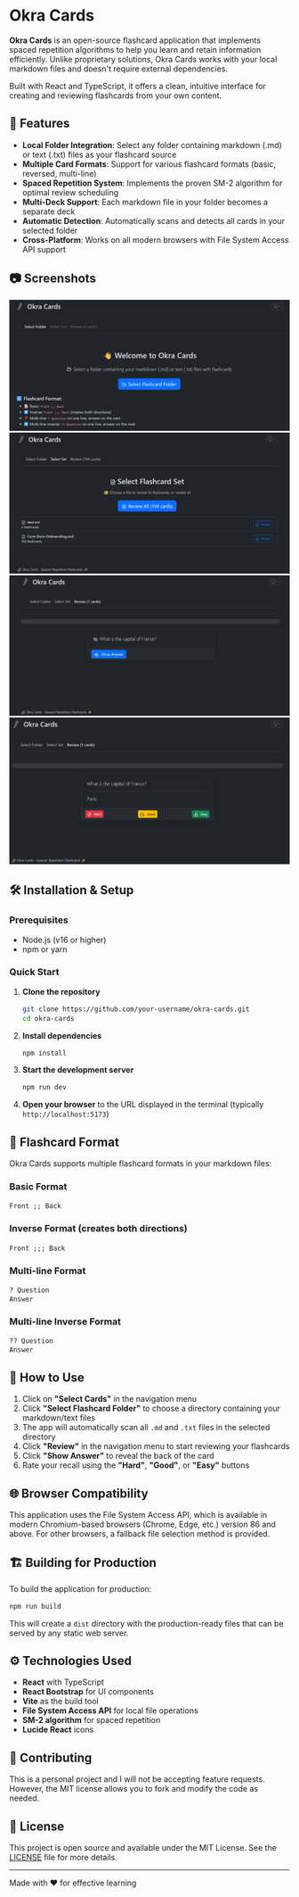 # Okra Cards

**Okra Cards** is an open-source flashcard application that implements spaced repetition algorithms to help you learn and retain information efficiently. Unlike proprietary solutions, Okra Cards works with your local markdown files and doesn't require external dependencies.

Built with React and TypeScript, it offers a clean, intuitive interface for creating and reviewing flashcards from your own content.

## 🚀 Features

- **Local Folder Integration**: Select any folder containing markdown (.md) or text (.txt) files as your flashcard source
- **Multiple Card Formats**: Support for various flashcard formats (basic, reversed, multi-line)
- **Spaced Repetition System**: Implements the proven SM-2 algorithm for optimal review scheduling
- **Multi-Deck Support**: Each markdown file in your folder becomes a separate deck
- **Automatic Detection**: Automatically scans and detects all cards in your selected folder
- **Cross-Platform**: Works on all modern browsers with File System Access API support

## 📷 Screenshots

![Screenshot 1](public/screenshots/screenshot1.png)
![Screenshot 2](public/screenshots/screenshot2.png)
![Screenshot 3](public/screenshots/screenshot3.png)
![Screenshot 4](public/screenshots/screenshot4.png)

## 🛠️ Installation & Setup

### Prerequisites
- Node.js (v16 or higher)
- npm or yarn

### Quick Start

1. **Clone the repository**
   ```bash
   git clone https://github.com/your-username/okra-cards.git
   cd okra-cards
   ```

2. **Install dependencies**
   ```bash
   npm install
   ```

3. **Start the development server**
   ```bash
   npm run dev
   ```

4. **Open your browser** to the URL displayed in the terminal (typically `http://localhost:5173`)

## 📝 Flashcard Format

Okra Cards supports multiple flashcard formats in your markdown files:

### Basic Format
```
Front ;; Back
```

### Inverse Format (creates both directions)
```
Front ;;; Back
```

### Multi-line Format
```
? Question
Answer
```

### Multi-line Inverse Format
```
?? Question
Answer
```

## 🎯 How to Use

1. Click on **"Select Cards"** in the navigation menu
2. Click **"Select Flashcard Folder"** to choose a directory containing your markdown/text files
3. The app will automatically scan all `.md` and `.txt` files in the selected directory
4. Click **"Review"** in the navigation menu to start reviewing your flashcards
5. Click **"Show Answer"** to reveal the back of the card
6. Rate your recall using the **"Hard"**, **"Good"**, or **"Easy"** buttons

## 🌐 Browser Compatibility

This application uses the File System Access API, which is available in modern Chromium-based browsers (Chrome, Edge, etc.) version 86 and above. For other browsers, a fallback file selection method is provided.

## 🏗️ Building for Production

To build the application for production:

```bash
npm run build
```

This will create a `dist` directory with the production-ready files that can be served by any static web server.

## ⚙️ Technologies Used

- **React** with TypeScript
- **React Bootstrap** for UI components
- **Vite** as the build tool
- **File System Access API** for local file operations
- **SM-2 algorithm** for spaced repetition
- **Lucide React** icons

## 🤝 Contributing

This is a personal project and I will not be accepting feature requests. However, the MIT license allows you to fork and modify the code as needed.

## 📄 License

This project is open source and available under the MIT License. See the [LICENSE](./LICENSE) file for more details.

---

Made with ❤️ for effective learning
